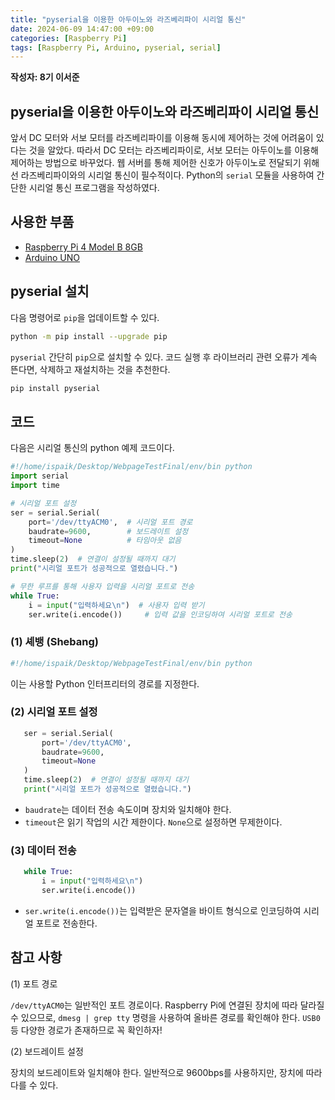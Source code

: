 ```yaml
---
title: "pyserial을 이용한 아두이노와 라즈베리파이 시리얼 통신"
date: 2024-06-09 14:47:00 +09:00
categories: [Raspberry Pi]
tags: [Raspberry Pi, Arduino, pyserial, serial]
---
```


**작성자: 8기 이서준**

## pyserial을 이용한 아두이노와 라즈베리파이 시리얼 통신

앞서 DC 모터와  서보 모터를 라즈베리파이를 이용해 동시에 제어하는 것에 어려움이 있다는 것을 알았다. 따라서 DC 모터는 라즈베리파이로, 서보 모터는 아두이노를 이용해 제어하는 방법으로 바꾸었다. 웹 서버를 통해 제어한 신호가 아두이노로 전달되기 위해선 라즈베리파이와의 시리얼 통신이 필수적이다. Python의 `serial` 모듈을 사용하여 간단한 시리얼 통신 프로그램을 작성하였다.

## 사용한 부품

- [Raspberry Pi 4 Model B 8GB](https://www.devicemart.co.kr/goods/view?no=12553062)
- [Arduino UNO](https://www.devicemart.co.kr/goods/view?no=1245596)


## pyserial 설치

다음 명령어로 `pip`을 업데이트할 수 있다.
```bash
python -m pip install --upgrade pip
```

`pyserial` 간단히 `pip`으로 설치할 수 있다. 코드 실행 후 라이브러리 관련 오류가 계속 뜬다면, 삭제하고 재설치하는 것을 추천한다.

```bash
pip install pyserial
```




## 코드

다음은 시리얼 통신의 python 예제 코드이다.

```python
#!/home/ispaik/Desktop/WebpageTestFinal/env/bin python
import serial
import time

# 시리얼 포트 설정
ser = serial.Serial(
    port='/dev/ttyACM0',  # 시리얼 포트 경로
    baudrate=9600,        # 보드레이트 설정
    timeout=None          # 타임아웃 없음
)
time.sleep(2)  # 연결이 설정될 때까지 대기
print("시리얼 포트가 성공적으로 열렸습니다.")

# 무한 루프를 통해 사용자 입력을 시리얼 포트로 전송
while True:
    i = input("입력하세요\n")  # 사용자 입력 받기
    ser.write(i.encode())     # 입력 값을 인코딩하여 시리얼 포트로 전송
```

### (1) 셰뱅 (Shebang)

```python
#!/home/ispaik/Desktop/WebpageTestFinal/env/bin python
```

이는 사용할 Python 인터프리터의 경로를 지정한다.

### (2) 시리얼 포트 설정

```python
   ser = serial.Serial(
       port='/dev/ttyACM0',
       baudrate=9600,
       timeout=None
   )
   time.sleep(2)  # 연결이 설정될 때까지 대기
   print("시리얼 포트가 성공적으로 열렸습니다.")
```

- `baudrate`는 데이터 전송 속도이며 장치와 일치해야 한다.
- `timeout`은 읽기 작업의 시간 제한이다. `None`으로 설정하면 무제한이다.

### (3) 데이터 전송

```python
   while True:
       i = input("입력하세요\n")
       ser.write(i.encode())
```

- `ser.write(i.encode())`는 입력받은 문자열을 바이트 형식으로 인코딩하여 시리얼 포트로 전송한다.


## 참고 사항

(1) 포트 경로

`/dev/ttyACM0`는 일반적인 포트 경로이다. Raspberry Pi에 연결된 장치에 따라 달라질 수 있으므로, `dmesg | grep tty` 명령을 사용하여 올바른 경로를 확인해야 한다. `USB0` 등 다양한 경로가 존재하므로 꼭 확인하자!

(2) 보드레이트 설정

장치의 보드레이트와 일치해야 한다. 일반적으로 9600bps를 사용하지만, 장치에 따라 다를 수 있다.